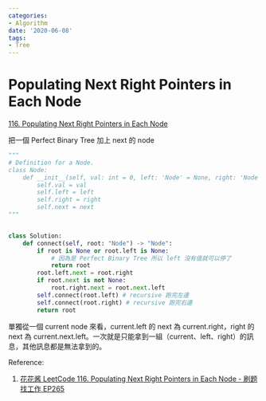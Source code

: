 ```yaml
---
categories:
- Algorithm
date: '2020-06-08'
tags:
- Tree
---
```


# Populating Next Right Pointers in Each Node

[116. Populating Next Right Pointers in Each Node](https://leetcode.com/problems/populating-next-right-pointers-in-each-node/)

把一個 Perfect Binary Tree 加上 next 的 node

```python
"""
# Definition for a Node.
class Node:
    def __init__(self, val: int = 0, left: 'Node' = None, right: 'Node' = None, next: 'Node' = None):
        self.val = val
        self.left = left
        self.right = right
        self.next = next
"""


class Solution:
    def connect(self, root: "Node") -> "Node":
        if root is None or root.left is None:
            # 因為是 Perfect Binary Tree 所以 left 沒有值就可以停了
            return root
        root.left.next = root.right
        if root.next is not None:
            root.right.next = root.next.left
        self.connect(root.left) # recursive 跑完左邊
        self.connect(root.right) # recursive 跑完右邊
        return root
```

單獨從一個 current node 來看，current.left 的 next 為 current.right，right 的 next 為 current.next.left。一次就是只能拿到一組（current、left、right）的訊息，其他訊息都是無法拿到的。

Reference:

1. [花花酱 LeetCode 116. Populating Next Right Pointers in Each Node - 刷题找工作 EP265](https://youtu.be/YNu143ZN4qU)
